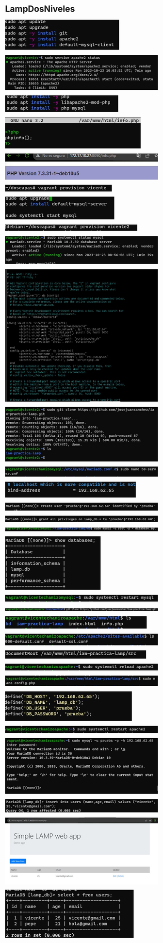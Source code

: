 # LampDosNiveles

![](img/Imagen1.jpg)

![](img/Imagen2.jpg)

![](img/Imagen3.jpg)

![](img/Imagen4.jpg)

![](img/Imagen5.jpg)

![](img/Imagen6.jpg)

![](img/Imagen7.jpg)

![](img/Imagen8.jpg)

![](img/Imagen9.jpg)

![](img/capturavagrantfile.jpg)

![](img/Imagen10.jpg)

![](img/Imagen11.jpg)

![](img/Imagen12.jpg)

![](img/Imagen13.jpg)

![](img/Imagen14.jpg)

![](img/Imagen15.jpg)

![](img/Imagen16.jpg)

![](img/Imagen17.jpg)

![](img/Imagen18.jpg)

![](img/Imagen19.jpg)

![](img/Imagen20.jpg)

![](img/Imagen21.jpg)

![](img/Imagen22.jpg)

![](img/Imagen23.jpg)

![](img/Imagen24.jpg)

![](img/Imagen25.jpg)

![](img/Imagen26.jpg)

![](img/Imagen27.jpg)

![](img/Imagen28.jpg)

![](img/Imagen29.jpg)
